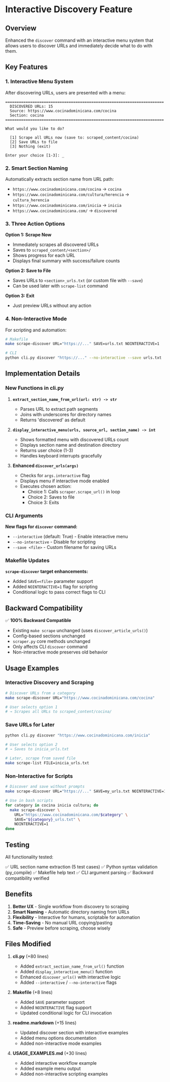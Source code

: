 # Interactive Discovery Feature

## Overview

Enhanced the `discover` command with an interactive menu system that allows users to discover URLs and immediately decide what to do with them.

## Key Features

### 1. Interactive Menu System

After discovering URLs, users are presented with a menu:

```
======================================================================
  DISCOVERED URLs: 15
  Source: https://www.cocinadominicana.com/cocina
  Section: cocina
======================================================================

What would you like to do?

  [1] Scrape all URLs now (save to: scraped_content/cocina)
  [2] Save URLs to file
  [3] Nothing (exit)

Enter your choice [1-3]: _
```

### 2. Smart Section Naming

Automatically extracts section name from URL path:

- `https://www.cocinadominicana.com/cocina` → `cocina`
- `https://www.cocinadominicana.com/cultura/herencia` → `cultura_herencia`
- `https://www.cocinadominicana.com/inicia` → `inicia`
- `https://www.cocinadominicana.com/` → `discovered`

### 3. Three Action Options

**Option 1: Scrape Now**
- Immediately scrapes all discovered URLs
- Saves to `scraped_content/<section>/`
- Shows progress for each URL
- Displays final summary with success/failure counts

**Option 2: Save to File**
- Saves URLs to `<section>_urls.txt` (or custom file with `--save`)
- Can be used later with `scrape-list` command

**Option 3: Exit**
- Just preview URLs without any action

### 4. Non-Interactive Mode

For scripting and automation:

```bash
# Makefile
make scrape-discover URL="https://..." SAVE=urls.txt NOINTERACTIVE=1

# CLI
python cli.py discover "https://..." --no-interactive --save urls.txt
```

## Implementation Details

### New Functions in cli.py

1. **`extract_section_name_from_url(url: str) -> str`**
   - Parses URL to extract path segments
   - Joins with underscores for directory names
   - Returns 'discovered' as default

2. **`display_interactive_menu(urls, source_url, section_name) -> int`**
   - Shows formatted menu with discovered URLs count
   - Displays section name and destination directory
   - Returns user choice (1-3)
   - Handles keyboard interrupts gracefully

3. **Enhanced `discover_urls(args)`**
   - Checks for `args.interactive` flag
   - Displays menu if interactive mode enabled
   - Executes chosen action:
     - Choice 1: Calls `scraper.scrape_url()` in loop
     - Choice 2: Saves to file
     - Choice 3: Exits

### CLI Arguments

**New flags for `discover` command:**
- `--interactive` (default: True) - Enable interactive menu
- `--no-interactive` - Disable for scripting
- `--save <file>` - Custom filename for saving URLs

### Makefile Updates

**`scrape-discover` target enhancements:**
- Added `SAVE=<file>` parameter support
- Added `NOINTERACTIVE=1` flag for scripting
- Conditional logic to pass correct flags to CLI

## Backward Compatibility

✅ **100% Backward Compatible**

- Existing `make scrape` unchanged (uses `discover_article_urls()`)
- Config-based sections unchanged
- `scraper.py` core methods unchanged
- Only affects CLI `discover` command
- Non-interactive mode preserves old behavior

## Usage Examples

### Interactive Discovery and Scraping

```bash
# Discover URLs from a category
make scrape-discover URL="https://www.cocinadominicana.com/cocina"

# User selects option 1
# → Scrapes all URLs to scraped_content/cocina/
```

### Save URLs for Later

```bash
python cli.py discover "https://www.cocinadominicana.com/inicia"

# User selects option 2
# → Saves to inicia_urls.txt

# Later, scrape from saved file
make scrape-list FILE=inicia_urls.txt
```

### Non-Interactive for Scripts

```bash
# Discover and save without prompts
make scrape-discover URL="https://..." SAVE=my_urls.txt NOINTERACTIVE=1

# Use in bash scripts
for category in cocina inicia cultura; do
  make scrape-discover \
    URL="https://www.cocinadominicana.com/$category" \
    SAVE="${category}_urls.txt" \
    NOINTERACTIVE=1
done
```

## Testing

All functionality tested:

✅ URL section name extraction (5 test cases)
✅ Python syntax validation (py_compile)
✅ Makefile help text
✅ CLI argument parsing
✅ Backward compatibility verified

## Benefits

1. **Better UX** - Single workflow from discovery to scraping
2. **Smart Naming** - Automatic directory naming from URLs
3. **Flexibility** - Interactive for humans, scriptable for automation
4. **Time-Saving** - No manual URL copying/pasting
5. **Safe** - Preview before scraping, choose wisely

## Files Modified

1. **cli.py** (+80 lines)
   - Added `extract_section_name_from_url()` function
   - Added `display_interactive_menu()` function
   - Enhanced `discover_urls()` with interactive logic
   - Added `--interactive` / `--no-interactive` flags

2. **Makefile** (+8 lines)
   - Added `SAVE` parameter support
   - Added `NOINTERACTIVE` flag support
   - Updated conditional logic for CLI invocation

3. **readme.markdown** (+15 lines)
   - Updated discover section with interactive examples
   - Added menu options documentation
   - Added non-interactive mode examples

4. **USAGE_EXAMPLES.md** (+30 lines)
   - Added interactive workflow example
   - Added example menu output
   - Added non-interactive scripting examples

